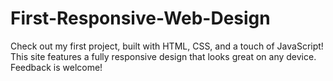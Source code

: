 # First-Responsive-Web-Design
Check out my first project, built with HTML, CSS, and a touch of JavaScript! This site features a fully responsive design that looks great on any device. Feedback is welcome!
